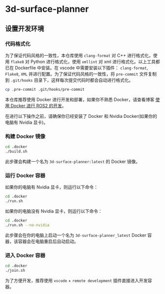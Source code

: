 # 3d-surface-planner

## 设置开发环境

### 代码格式化

为了保证代码风格的一致性，本仓库使用 `clang-format` 对 C++ 进行格式化，使用 `flake8` 对 Python 进行格式化，使用 `xmllint` 对 xml 进行格式化。以上工具都已在 Dockerfile 中安装。在 vscode 中需要安装以下插件： `clang-format`, `Flake8`, `XML` 并进行配置。为了保证代码风格的一致性，将 `pre-commit` 文件复制到 `.git/hooks` 目录下，这样每次提交代码时都会自动进行格式化。

```bash
cp .pre-commit .git/hooks/pre-commit
```

本仓库推荐使用 Docker 进行开发和部署，如果你不熟悉 Docker，请查看博客 [使用 Docker 进行 ROS2 的开发](https://zhuanlan.zhihu.com/p/637040850)。

在进行以下操作之前，请确保你已经安装了 Docker 和 Nvidia Docker(如果你的电脑有 Nvidia 显卡)。

### 构建 Docker 镜像

```bash
cd .docker
./build.sh
```

此步骤会构建一个名为 `3d-surface-planner:latest` 的 Docker 镜像。

### 运行 Docker 容器

如果你的电脑有 Nvidia 显卡，则运行以下命令：

```bash
cd .docker
./run.sh
```

如果你的电脑没有 Nvidia 显卡，则运行以下命令：

```bash
cd .docker
./run.sh --no-nvidia
```

此步骤会在你的电脑上启动一个名为 `3d-surface-planner_latest` Docker 容器，该容器会在电脑重启后自动启动。

### 进入 Docker 容器

```bash
cd .docker
./join.sh
```

为了方便开发，推荐使用 `vscode` + `remote development` 插件直接进入开发容器。